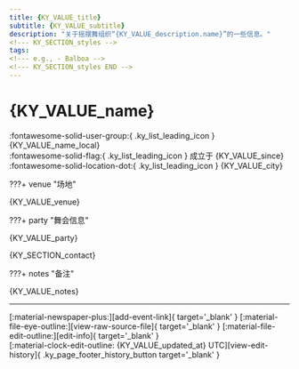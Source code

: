```yaml
---
title: {KY_VALUE_title}
subtitle: {KY_VALUE_subtitle}
description: "关于摇摆舞组织“{KY_VALUE_description.name}”的一些信息。"
<!--- KY_SECTION_styles -->
tags:
<!--- e.g., - Balboa -->
<!--- KY_SECTION_styles END -->
---
```


# {KY_VALUE_name}

:fontawesome-solid-user-group:{ .ky_list_leading_icon } {KY_VALUE_name_local}  
:fontawesome-solid-flag:{ .ky_list_leading_icon } 成立于 {KY_VALUE_since}  
:fontawesome-solid-location-dot:{ .ky_list_leading_icon } {KY_VALUE_city}  

<!--- KY_SECTION_venue -->

???+ venue "场地"

{KY_VALUE_venue}
<!--- KY_SECTION_venue END -->
<!--- KY_SECTION_party -->

???+ party "舞会信息"

{KY_VALUE_party}
<!--- KY_SECTION_party END -->
{KY_SECTION_contact}
<!--- KY_SECTION_notes -->

???+ notes "备注"

{KY_VALUE_notes}
<!--- KY_SECTION_notes END -->

---

<div class="ky_page_footer" markdown>
<div class="ky_page_footer_trailing" markdown="span">
[:material-newspaper-plus:][add-event-link]{ target='_blank' }
[:material-file-eye-outline:][view-raw-source-file]{ target='_blank' }
[:material-file-edit-outline:][edit-info]{ target='_blank' }
</div>
<div class="ky_page_footer_leading" markdown="span">
[:material-clock-edit-outline: {KY_VALUE_updated_at} UTC][view-edit-history]{ .ky_page_footer_history_button target='_blank' }
</div>
</div>

[add-event-link]: {KY_VALUE_add_event} "添加活动"
[view-raw-source-file]: {KY_VALUE_view_raw_source_file} "查看原始源文件"
[edit-info]: {KY_VALUE_edit_info} "编辑信息"

[view-edit-history]: {KY_VALUE_view_edit_history} "查看编辑历史"
